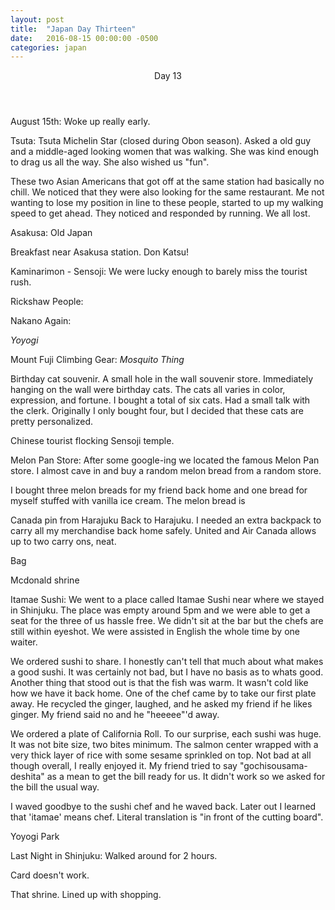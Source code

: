```yaml
---
layout: post
title:  "Japan Day Thirteen"
date:   2016-08-15 00:00:00 -0500
categories: japan
---
```

<header>
	Day 13
</header>
August 15th:
Woke up really early. 

Tsuta:
Tsuta Michelin Star (closed during Obon season).
Asked a old guy and a middle-aged looking women that was walking. She was kind enough to drag us all the way. She also wished us "fun". 

These two Asian Americans that got off at the same station had basically no chill. We noticed that they were also looking for the same restaurant. Me not wanting to lose my position in line to these people, started to up my walking speed to get ahead. They noticed and responded by running. 
We all lost. 

Asakusa:
Old Japan

Breakfast near Asakusa station. Don Katsu! 



Kaminarimon - Sensoji:
We were lucky enough to barely miss the tourist rush. 


Rickshaw People:

Nakano Again:

*Yoyogi*

Mount Fuji Climbing Gear:
*Mosquito Thing*

Birthday cat souvenir. 
A small hole in the wall souvenir store. Immediately hanging on the wall were birthday cats. The cats all varies in color, expression, and fortune. I bought a total of six cats. Had a small talk with the clerk. Originally I only bought four, but I decided that these cats are pretty personalized. 

Chinese tourist flocking Sensoji temple.

Melon Pan Store:
After some google-ing we located the famous Melon Pan store. I almost cave in and buy a random melon bread from a random store. 

I bought three melon breads for my friend back home and one bread for myself stuffed with vanilla ice cream. The melon bread is 





Canada pin from Harajuku
Back to Harajuku. I needed an extra backpack to carry all my merchandise back home safely. United and Air Canada allows up to two carry ons, neat.

Bag

Mcdonald shrine

Itamae Sushi:
We went to a place called Itamae Sushi near where we stayed in Shinjuku. The place was empty around 5pm and we were able to get a seat for the three of us hassle free. We didn't sit at the bar but the chefs are still within eyeshot. We were assisted in English the whole time by one waiter. 

We ordered sushi to share. I honestly can't tell that much about what makes a good sushi. It was certainly not bad, but I have no basis as to whats good. Another thing that stood out is that the fish was warm. It wasn't cold like how we have it back home. One of the chef came by to take our first plate away. He recycled the ginger, laughed, and he asked my friend if he likes ginger. My friend said no and he "heeeee"'d away. 

We ordered a plate of California Roll. To our surprise, each sushi was huge. It was not bite size, two bites minimum. The salmon center wrapped with a very thick layer of rice with some sesame sprinkled on top. Not bad at all though overall, I really enjoyed it. My friend tried to say "gochisousama-deshita" as a mean to get the bill ready for us. It didn't work so we asked for the bill the usual way.

I waved goodbye to the sushi chef and he waved back. Later out I learned that 'itamae' means chef. Literal translation is "in front of the cutting board". 

Yoyogi Park

Last Night in Shinjuku:
Walked around for 2 hours.

Card doesn't work.

That shrine. 
Lined up with shopping.

